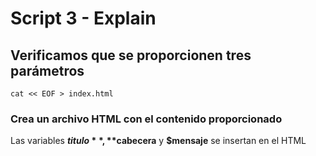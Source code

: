 # Script 3 - Explain
## Verificamos que se proporcionen tres parámetros
```Ubuntu
cat << EOF > index.html
```
### Crea un archivo HTML con el contenido proporcionado

Las variables **$titulo**, **$cabecera** y **$mensaje** se insertan en el HTML
